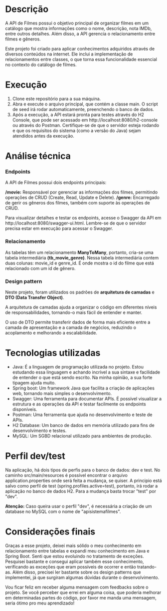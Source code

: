 # Descrição
A API de Filmes possui o objetivo principal de organizar filmes em um catálogo que mostra informações como o nome, descrição, nota IMDb, entre outros detalhes.
Além disso, a API gerencia o relacionamento entre filmes e gêneros.

Este projeto foi criado para aplicar conhecimentos adquiridos através de diversos conteúdos na internet.
Ele inclui a implementação de relacionamentos entre classes, o que torna essa funcionalidade essencial no contexto do catálogo de filmes.

# Execução
1. Clone este repositório para a sua máquina.
2. Abra e execute o arquivo principal, que contém a classe main. O script de seed irá rodar automaticamente, preenchendo o banco de dados.
3. Após a execução, a API estará pronta para testes através do H2 Console, que pode ser acessado em http://localhost:8080/h2-console ou através do Postman.
Certifique-se de que o servidor esteja rodando e que os requisitos do sistema (como a versão do Java) sejam atendidos antes da execução.

# Análise técnica

### Endpoints
A API de Filmes possui dois endpoints principais:

__/movie:__ Responsável por gerenciar as informações dos filmes, permitindo operações de CRUD (Create, Read, Update e Delete).
__/genre:__ Encarregado de gerir os gêneros dos filmes, também com suporte às operações de CRUD.

Para visualizar detalhes e testar os endpoints, acesse o Swagger da API em http://localhost:8080/swagger-ui.html.
Lembre-se de que o servidor precisa estar em execução para acessar o Swagger.

### Relacionamento
As tabelas têm um relacionamento __ManyToMany__, portanto, cria-se uma tabela intermediária __(tb_movie_genre)__.
Nessa tabela intermediária contem duas colunas: movie_id e genre_id. É onde mostra o id do filme que está relacionado com um id de gênero.

### Design pattern
Neste projeto, foram utilizados os padrões de __arquitetura de camadas__ e __DTO (Data Transfer Object)__.

A arquitetura de camadas ajuda a organizar o código em diferentes níveis de responsabilidades, tornando-o mais fácil de entender e manter.

O uso de DTO permite transferir dados de forma mais eficiente entre a camada de apresentação e a camada de negócios, reduzindo o acoplamento e melhorando a escalabilidade.

# Tecnologias utilizadas
- Java: É a linguagem de programação utilizada no projeto. Estou estudando essa linguagem e achando incrível a sua sintaxe e facilidade de entender o que está sendo escrito. Na minha opinião, a sua forte tipagem ajuda muito.
- Spring boot: Um framework Java que facilita a criação de aplicações web, tornando mais simples o desenvolvimento.
- Swagger: Uma ferramenta para documentar APIs. É possível visualizar a estrutura e as operações da API e testar facilmente os endpoints disponíveis.
- Postman: Uma ferramenta que ajuda no desenvolvimento e teste de APIs. 
- H2 Database: Um banco de dados em memória utilizado para fins de desenvolvimento e testes.
- MySQL: Um SGBD relacional utilizado para ambientes de produção.

# Perfil dev/test
Na aplicação, há dois tipos de perfis para o banco de dados: dev e test.
No caminho src/main/resources é possível encontrar o arquivo application.properties onde será feita a mudança, se quiser. A principio está salvo como perfil de test (spring.profiles.active=test), portanto, irá rodar a aplicação no banco de dados H2. Para a mudança basta trocar "test" por "dev".

 __Atenção:__ Caso queira usar o perfil "dev", é necessária a criação de um database no MySQL com o nome de "apisistemafilmes".

# Considerações finais
Graças a esse projeto, deixei mais sólido o meu conhecimento em relacionamento entre tabelas e expandi meu conhecimento em Java e Spring Boot.
Senti que estou evoluindo no tratamento de exceções. Pesquisei bastante e consegui aplicar também esse conhecimento, verificando as exceções que eram possíveis de ocorrer e então tratando-as.
Além disso, precisei ler bastante sobre os design patterns que implementei, já que surgiram algumas dúvidas durante o desenvolvimento.

Vou ficar feliz em receber alguma mensagem com feedbacks sobre o projeto. Se você perceber que errei em alguma coisa, que poderia melhorar em determinadas partes do código, por favor me manda uma mensagem, seria ótimo pro meu aprendizado!
